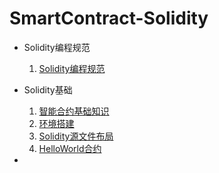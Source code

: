 # SmartContract-Solidity

- Solidity编程规范
  1. [Solidity编程规范](./Solidity编程规范/Solidity编程规范.md)
- Solidity基础
  1. [智能合约基础知识](./Solidity基础/1.智能合约基础知识.md)
  2. [环境搭建](./Solidity基础/2.环境搭建.md)
  3. [Solidity源文件布局](./Solidity基础/3.Solidity源文件布局.md)
  4. [HelloWorld合约](./Solidity基础/4.HelloWorld.md)

- 
